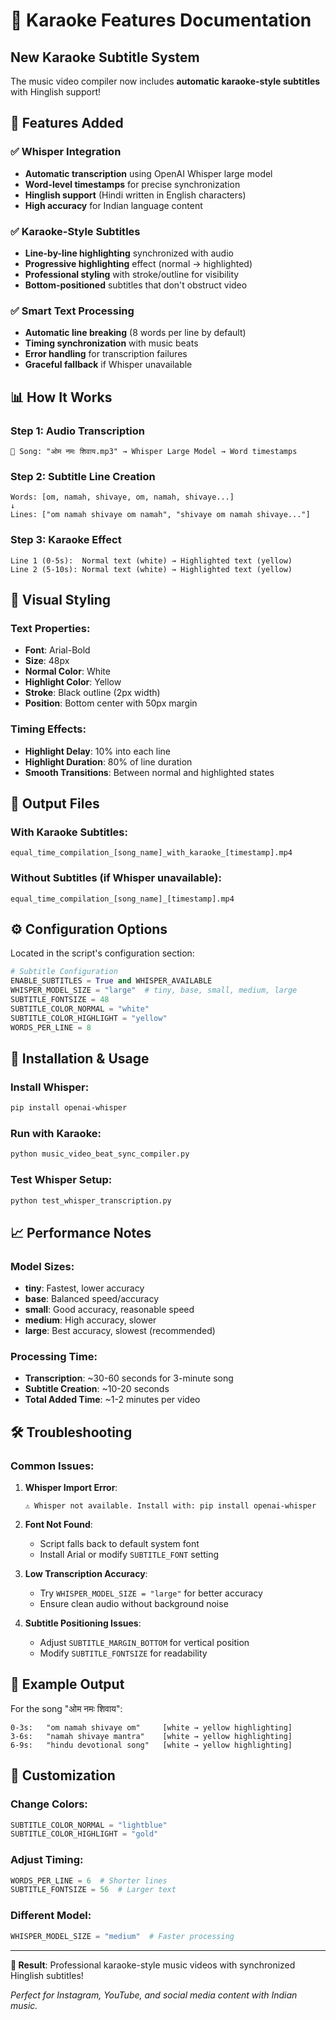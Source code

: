 # 🎤 Karaoke Features Documentation

## New Karaoke Subtitle System

The music video compiler now includes **automatic karaoke-style subtitles** with Hinglish support!

## 🎯 Features Added

### ✅ **Whisper Integration**
- **Automatic transcription** using OpenAI Whisper large model
- **Word-level timestamps** for precise synchronization
- **Hinglish support** (Hindi written in English characters)
- **High accuracy** for Indian language content

### ✅ **Karaoke-Style Subtitles**
- **Line-by-line highlighting** synchronized with audio
- **Progressive highlighting** effect (normal → highlighted)
- **Professional styling** with stroke/outline for visibility
- **Bottom-positioned** subtitles that don't obstruct video

### ✅ **Smart Text Processing**
- **Automatic line breaking** (8 words per line by default)
- **Timing synchronization** with music beats
- **Error handling** for transcription failures
- **Graceful fallback** if Whisper unavailable

## 📊 How It Works

### **Step 1: Audio Transcription**
```
🎵 Song: "ओम नमः शिवाय.mp3" → Whisper Large Model → Word timestamps
```

### **Step 2: Subtitle Line Creation**
```
Words: [om, namah, shivaye, om, namah, shivaye...]
↓
Lines: ["om namah shivaye om namah", "shivaye om namah shivaye..."]
```

### **Step 3: Karaoke Effect**
```
Line 1 (0-5s):  Normal text (white) → Highlighted text (yellow)
Line 2 (5-10s): Normal text (white) → Highlighted text (yellow)
```

## 🎨 Visual Styling

### **Text Properties**:
- **Font**: Arial-Bold
- **Size**: 48px
- **Normal Color**: White
- **Highlight Color**: Yellow
- **Stroke**: Black outline (2px width)
- **Position**: Bottom center with 50px margin

### **Timing Effects**:
- **Highlight Delay**: 10% into each line
- **Highlight Duration**: 80% of line duration
- **Smooth Transitions**: Between normal and highlighted states

## 📁 Output Files

### **With Karaoke Subtitles**:
```
equal_time_compilation_[song_name]_with_karaoke_[timestamp].mp4
```

### **Without Subtitles** (if Whisper unavailable):
```
equal_time_compilation_[song_name]_[timestamp].mp4
```

## ⚙️ Configuration Options

Located in the script's configuration section:

```python
# Subtitle Configuration
ENABLE_SUBTITLES = True and WHISPER_AVAILABLE
WHISPER_MODEL_SIZE = "large"  # tiny, base, small, medium, large
SUBTITLE_FONTSIZE = 48
SUBTITLE_COLOR_NORMAL = "white"
SUBTITLE_COLOR_HIGHLIGHT = "yellow"
WORDS_PER_LINE = 8
```

## 🚀 Installation & Usage

### **Install Whisper**:
```bash
pip install openai-whisper
```

### **Run with Karaoke**:
```bash
python music_video_beat_sync_compiler.py
```

### **Test Whisper Setup**:
```bash
python test_whisper_transcription.py
```

## 📈 Performance Notes

### **Model Sizes**:
- **tiny**: Fastest, lower accuracy
- **base**: Balanced speed/accuracy
- **small**: Good accuracy, reasonable speed
- **medium**: High accuracy, slower
- **large**: Best accuracy, slowest (recommended)

### **Processing Time**:
- **Transcription**: ~30-60 seconds for 3-minute song
- **Subtitle Creation**: ~10-20 seconds
- **Total Added Time**: ~1-2 minutes per video

## 🛠️ Troubleshooting

### **Common Issues**:

1. **Whisper Import Error**:
   ```
   ⚠️ Whisper not available. Install with: pip install openai-whisper
   ```

2. **Font Not Found**:
   - Script falls back to default system font
   - Install Arial or modify `SUBTITLE_FONT` setting

3. **Low Transcription Accuracy**:
   - Try `WHISPER_MODEL_SIZE = "large"` for better accuracy
   - Ensure clean audio without background noise

4. **Subtitle Positioning Issues**:
   - Adjust `SUBTITLE_MARGIN_BOTTOM` for vertical position
   - Modify `SUBTITLE_FONTSIZE` for readability

## 🎯 Example Output

For the song "ओम नमः शिवाय":

```
0-3s:   "om namah shivaye om"     [white → yellow highlighting]
3-6s:   "namah shivaye mantra"    [white → yellow highlighting]  
6-9s:   "hindu devotional song"   [white → yellow highlighting]
```

## 🔧 Customization

### **Change Colors**:
```python
SUBTITLE_COLOR_NORMAL = "lightblue"
SUBTITLE_COLOR_HIGHLIGHT = "gold"
```

### **Adjust Timing**:
```python
WORDS_PER_LINE = 6  # Shorter lines
SUBTITLE_FONTSIZE = 56  # Larger text
```

### **Different Model**:
```python
WHISPER_MODEL_SIZE = "medium"  # Faster processing
```

---

**🎉 Result**: Professional karaoke-style music videos with synchronized Hinglish subtitles!

*Perfect for Instagram, YouTube, and social media content with Indian music.*